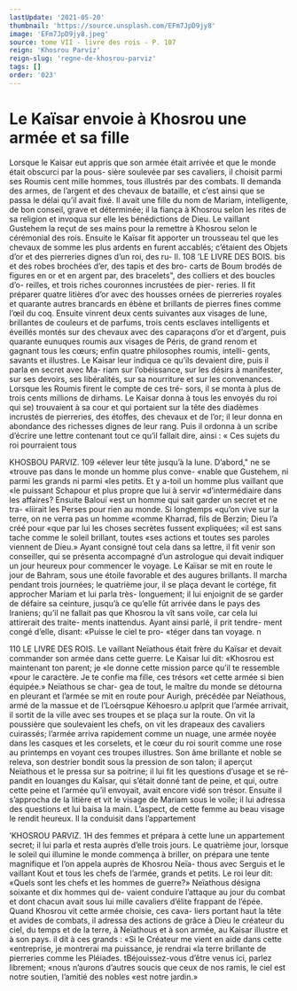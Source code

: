```yaml
---
lastUpdate: '2021-05-20'
thumbnail: 'https://source.unsplash.com/EFm7JpD9jy8'
image: 'EFm7JpD9jy8.jpeg'
source: tome VII - livre des rois - P. 107
reign: 'Khosrou Parviz'
reign-slug: 'regne-de-khosrou-parviz'
tags: []
order: '023'
---
```


# Le Kaïsar envoie à Khosrou une armée et sa fille

Lorsque le Kaisar eut appris que son armée était
arrivée et que le monde était obscurci par la pous-
sière soulevée par ses cavaliers, il choisit parmi ses
Roumis cent mille hommes, tous illustrés par des
combats. Il demanda des armes, de l’argent et des
chevaux de bataille, et c’est ainsi que se passa le délai qu’il avait fixé.
Il avait une fille du nom de Mariam, intelligente, de bon conseil, grave et déterminée; il la fiança à Khosrou selon les rites de sa religion et invoqua sur elle les bénédictions de Dieu. Le vaillant Gustehem
la reçut de ses mains pour la remettre à Khosrou selon le cérémonial des rois. Ensuite le Kaïsar fit apporter un trousseau tel que les chevaux de somme les plus ardents en furent accablés; c’étaient des
Objets d’or et des pierreries dignes d’un roi, des ru- Il.
108 ’LE LIVRE DES BOIS.
bis et des robes brochées d’er, des tapis et des bro-
carts de Boum brodés de figures en or et en argent
par, des bracelets", des colliers et des boucles d’o-
reilles, et trois riches couronnes incrustées de pier-
reries. Il fit préparer quatre litières d’or avec des
housses ornées de pierreries royales et quarante
autres brancards en ébène et brillants de pierres
fines comme l’œil du coq. Ensuite vinrent deux cents
suivantes aux visages de lune, brillantes de couleurs
et de parfums, trois cents esclaves intelligents et éveillés montés sur des chevaux avec des caparaçons
d’or et d’argent, puis quarante eunuques roumis aux visages de Péris, de grand renom et gagnant tous les cœurs; enfin quatre philosophes roumis, intelli- gents, savants et illustres. Le Kaisar leur indiqua ce qu’ils devaient dire, puis il parla en secret avec Ma- riam sur l’obéissance, sur les désirs à manifester, sur
ses devoirs, ses libéralités, sur sa nourriture et sur
les convenances.
Lorsque les Roumis firent le compte de ces tré- sors, il se monta à plus de trois cents millions de dirhams. Le Kaisar donna à tous les envoyés du roi qui se) trouvaient à sa cour et qui portaient sur la tête des diadèmes incrustés de pierreries, des étoffes,
des chevaux et de l’or; il leur donna en abondance des richesses dignes de leur rang. Puis il ordonna à un scribe d’écrire une lettre contenant tout ce qu’il
fallait dire, ainsi : « Ces sujets du roi pourraient tous

KHOSBOU PARVIZ. 109 «élever leur tête jusqu’à la lune. D’abord," ne se
«trouve pas dans le monde un homme plus conve- «nable que Gustehem, ni parmi les grands ni parmi «les petits. Et y a-toil un homme plus vaillant que «le puissant Schapour et plus propre que lui à servir «d’intermédiaire dans les affaires? Ensuite Balouï
«est un homme qui sait garder un secret et ne tra- «liirait les Perses pour rien au monde. Si longtemps «qu’on vive sur la terre, on ne verra pas un homme «comme Kharrad, fils de Berzin; Dieu l’a créé pour
«que par lui les choses secrètes fussent expliquées;
«il est sans tache comme le soleil brillant, toutes «ses actions et toutes ses paroles viennent de Dieu.»
Ayant consigné tout cela dans sa lettre, il fit venir son conseiller, qui se présenta accompagné
d’un astrologue qui devait indiquer un jour heureux pour commencer le voyage. Le Kaïsar se mit en route le jour de Bahram, sous une étoile favorable et des augures brillants. Il marcha pendant trois journées; le quatrième jour, il se plaça devant le cortége, fit approcher Mariam et lui parla très- longuement; il lui enjoignit de se garder de défaire
sa ceinture, jusqu’à ce qu’elle fût arrivée dans le
pays des Iraniens; qu’il ne fallait pas que Khosrou la vît sans voile, car cela lui attirerait des traite- ments inattendus. Ayant ainsi parlé, il prit tendre-
ment congé d’elle, disant: «Puisse le ciel te pro- «téger dans tan voyage. n

110 LE LIVRE DES ROIS.
Le vaillant Neïathous était frère du Kaïsar et devait
commander son armée dans cette guerre. Le Kaisar lui dit: «Khosrou est maintenant ton parent; je «le donne cette mission parce qu’il te ressemble «pour le caractère. Je te confie ma fille, ces trésors
«et cette armée si bien équipée.» Neïathous se char-
gea de tout, le maître du monde se détourna en pleurant et l’armée se mit en route pour Aurigh, précédée par Neïathous, armé de la massue et de
l’Loérsqpue Kéhoesro.u apIprit que l’armée arrivait, il
sortit de la ville avec ses troupes et se plaça sur la route. On vit la poussière que soulevaient les chefs, on vit les drapeaux des cavaliers cuirassés; l’armée
arriva rapidement comme un nuage, une armée noyée dans les casques et les corselets, et le cœur
du roi sourit comme une rose au printemps en voyant ces troupes illustres. Son âme brillante et noble se releva, son destrier bondit sous la pression de son talon; il aperçut Neïathous et le pressa sur
sa poitrine; il lui fit les questions d’usage et se ré-
pandit en louanges du Kaîsar, qui s’était donné tant
de peine, et qui, outre cette peine et l’armée qu’il
envoyait, avait encore vidé son trésor. Ensuite il s’approcha de la litière et vit le visage de Mariam
sous le voile; il lui adressa des questions et lui baisa la main. L’aspect, de cette femme au beau visage le rendit heureux. Il la conduisit dans l’appartement

’KHOSROU PARVIZ. 1H des femmes et prépara à cette lune un appartement
secret; il lui parla et resta auprès d’elle trois jours.
Le quatrième jour, lorsque le soleil qui illumine
le monde commença à briller, on prépara une tente
magnifique et l’on appela auprès de Khosrou Neïa-
thous avec Serguis et le vaillant Kout et tous les chefs de l’armée, grands et petits. Le roi leur dit: «Quels sont les chefs et les hommes de guerre?» Neïathous désigna soixante et dix hommes qui de- vaient conduire l’attaque au jour du combat et dont chacun avait sous lui mille cavaliers d’élite frappant
de l’épée.
Quand Khosrou vit cette armée choisie, ces cava- liers portant haut la tête et avides de combats, il adressa des actions de grâce à Dieu le créateur du ciel, du temps et de la terre, à Neïathous et à son armée, au Kaisar illustre et à son pays. il dit à ces grands : «Si le Créateur me vient en aide dans cette «entreprise, je montrerai ma puissance, je rendrai «la terre brillante de pierreries comme les Pléiades. tBéjouissez-vous d’être venus ici, parlez librement; «nous n’aurons d’autres soucis que ceux de nos
ramis, le ciel est notre soutien, l’amitié des nobles
«est notre jardin.»
